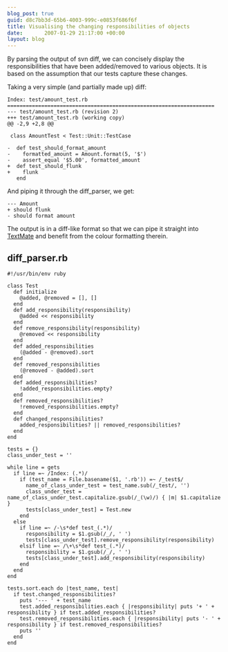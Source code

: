 ```yaml
---
blog_post: true
guid: d8c7bb3d-65b6-4003-999c-e0853f686f6f
title: Visualising the changing responsibilities of objects
date:       2007-01-29 21:17:00 +00:00
layout: blog
---
```


By parsing the output of svn diff, we can concisely display the
responsibilities that have been added/removed to various objects. It is
based on the assumption that our tests capture these changes.

Taking a very simple (and partially made up) diff:

``` code
Index: test/amount_test.rb
===================================================================
--- test/amount_test.rb (revision 2)
+++ test/amount_test.rb (working copy)
@@ -2,9 +2,8 @@

 class AmountTest < Test::Unit::TestCase

-  def test_should_format_amount
-    formatted_amount = Amount.format(5, '$')
-    assert_equal '$5.00', formatted_amount
+  def test_should_flunk
+    flunk
   end
```

And piping it through the diff\_parser, we get:

``` code
--- Amount
+ should flunk
- should format amount
```

The output is in a diff-like format so that we can pipe it straight into
[TextMate](http://www.macromates.com) and benefit from the colour
formatting therein.

diff\_parser.rb
---------------

``` code
#!/usr/bin/env ruby

class Test
  def initialize
    @added, @removed = [], []
  end
  def add_responsibility(responsibility)
    @added << responsibility
  end
  def remove_responsibility(responsibility)
    @removed << responsibility
  end
  def added_responsibilities
    (@added - @removed).sort
  end
  def removed_responsibilities
    (@removed - @added).sort
  end
  def added_responsibilities?
    !added_responsibilities.empty?
  end
  def removed_responsibilities?
    !removed_responsibilities.empty?
  end
  def changed_responsibilities?
    added_responsibilities? || removed_responsibilities?
  end
end

tests = {}
class_under_test = ''

while line = gets
  if line =~ /Index: (.*)/
    if (test_name = File.basename($1, '.rb')) =~ /_test$/
      name_of_class_under_test = test_name.sub(/_test/, '')
      class_under_test = name_of_class_under_test.capitalize.gsub(/_(\w)/) { |m| $1.capitalize }
      tests[class_under_test] = Test.new
    end
  else
    if line =~ /-\s*def test_(.*)/
      responsibility = $1.gsub(/_/, ' ')
      tests[class_under_test].remove_responsibility(responsibility)
    elsif line =~ /\+\s*def test_(.*)/
      responsibility = $1.gsub(/_/, ' ')
      tests[class_under_test].add_responsibility(responsibility)
    end
  end
end

tests.sort.each do |test_name, test|
  if test.changed_responsibilities?
    puts '--- ' + test_name
    test.added_responsibilities.each { |responsibility| puts '+ ' + responsibility } if test.added_responsibilities?
    test.removed_responsibilities.each { |responsibility| puts '- ' + responsibility } if test.removed_responsibilities?
    puts ''
  end
end
```
